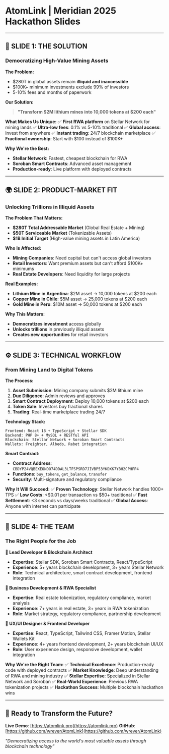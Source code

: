 # AtomLink | Meridian 2025 Hackathon Slides

---

## 🎯 SLIDE 1: THE SOLUTION
### **Democratizing High-Value Mining Assets**

**The Problem:**
- $280T in global assets remain **illiquid and inaccessible**
- $100K+ minimum investments exclude 99% of investors
- 5-10% fees and months of paperwork

**Our Solution:**
> **"Transform $2M lithium mines into 10,000 tokens at $200 each"**

**What Makes Us Unique:**
✅ **First RWA platform** on Stellar Network for mining lands
✅ **Ultra-low fees**: 0.1% vs 5-10% traditional
✅ **Global access**: Invest from anywhere
✅ **Instant trading**: 24/7 blockchain marketplace
✅ **Fractional ownership**: Start with $100 instead of $100K+

**Why We're the Best:**
- **Stellar Network**: Fastest, cheapest blockchain for RWA
- **Soroban Smart Contracts**: Advanced asset management
- **Production-ready**: Live platform with deployed contracts

---

## 🌍 SLIDE 2: PRODUCT-MARKET FIT
### **Unlocking Trillions in Illiquid Assets**

**The Problem That Matters:**
- **$280T Total Addressable Market** (Global Real Estate + Mining)
- **$50T Serviceable Market** (Tokenizable Assets)
- **$1B Initial Target** (High-value mining assets in Latin America)

**Who Is Affected:**
- **Mining Companies**: Need capital but can't access global investors
- **Retail Investors**: Want premium assets but can't afford $100K+ minimums
- **Real Estate Developers**: Need liquidity for large projects

**Real Examples:**
- **Lithium Mine in Argentina**: $2M asset → 10,000 tokens at $200 each
- **Copper Mine in Chile**: $5M asset → 25,000 tokens at $200 each
- **Gold Mine in Peru**: $10M asset → 50,000 tokens at $200 each

**Why This Matters:**
- **Democratizes investment** access globally
- **Unlocks trillions** in previously illiquid assets
- **Creates new opportunities** for retail investors

---

## ⚙️ SLIDE 3: TECHNICAL WORKFLOW
### **From Mining Land to Digital Tokens**

**The Process:**
1. **Asset Submission**: Mining company submits $2M lithium mine
2. **Due Diligence**: Admin reviews and approves
3. **Smart Contract Deployment**: Deploy 10,000 tokens at $200 each
4. **Token Sale**: Investors buy fractional shares
5. **Trading**: Real-time marketplace trading 24/7

**Technology Stack:**
```
Frontend: React 18 + TypeScript + Stellar SDK
Backend: PHP 8+ + MySQL + RESTful API
Blockchain: Stellar Network + Soroban Smart Contracts
Wallets: Freighter, Albedo, Rabet integration
```

**Smart Contract:**
- **Contract Address**: `CBDYP24VQBEXEONDO74DDAL3LTFSPSRD7JIVBP53YKDXK7YBH2CPHFP4`
- **Functions**: `buy_tokens`, `get_balance`, `transfer`
- **Security**: Multi-signature and regulatory compliance

**Why It Will Succeed:**
✅ **Proven Technology**: Stellar Network handles 1000+ TPS
✅ **Low Costs**: <$0.01 per transaction vs $50+ traditional
✅ **Fast Settlement**: <3 seconds vs days/weeks traditional
✅ **Global Access**: Anyone with internet can participate

---

## 👥 SLIDE 4: THE TEAM
### **The Right People for the Job**

**🔧 Lead Developer & Blockchain Architect**
- **Expertise**: Stellar SDK, Soroban Smart Contracts, React/TypeScript
- **Experience**: 5+ years blockchain development, 3+ years Stellar Network
- **Role**: Technical architecture, smart contract development, frontend integration

**💼 Business Development & RWA Specialist**
- **Expertise**: Real estate tokenization, regulatory compliance, market analysis
- **Experience**: 7+ years in real estate, 3+ years in RWA tokenization
- **Role**: Market strategy, regulatory compliance, partnership development

**🎨 UX/UI Designer & Frontend Developer**
- **Expertise**: React, TypeScript, Tailwind CSS, Framer Motion, Stellar Wallets Kit
- **Experience**: 4+ years frontend development, 2+ years blockchain UI/UX
- **Role**: User experience design, responsive development, wallet integration

**Why We're the Right Team:**
✅ **Technical Excellence**: Production-ready code with deployed contracts
✅ **Market Knowledge**: Deep understanding of RWA and mining industry
✅ **Stellar Expertise**: Specialized in Stellar Network and Soroban
✅ **Real-World Experience**: Previous RWA tokenization projects
✅ **Hackathon Success**: Multiple blockchain hackathon wins

---

## 🚀 Ready to Transform the Future?

**Live Demo**: [https://atomlink.pro](https://atomlink.pro)
**GitHub**: [https://github.com/wrever/AtomLink](https://github.com/wrever/AtomLink)

*"Democratizing access to the world's most valuable assets through blockchain technology"*
